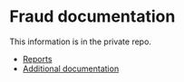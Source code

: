 # Fraud documentation

This information is in the private repo.

- [Reports](https://github.com/department-of-veterans-affairs/va.gov-team-sensitive/tree/master/products/identity-personalization/direct-deposit/analytics)
- [Additional documentation](https://github.com/department-of-veterans-affairs/va.gov-team-sensitive/tree/master/products/identity-personalization/direct-deposit/fraud-handling)

